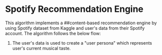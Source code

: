 # Spotify Recommendation Engine

This algorithm implements a ##content-based recommendation engine by using Spotify dataset from Kaggle and user's data from their Spotify account. The algorithm follows the below flow: 

1. The user's data is used to create a "user persona" which represents user's current musical taste. 
